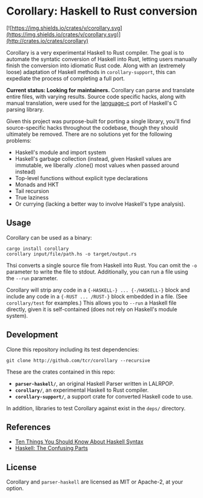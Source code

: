 # Corollary: Haskell to Rust conversion

[![https://img.shields.io/crates/v/corollary.svg](https://img.shields.io/crates/v/corollary.svg)](http://crates.io/crates/corollary)

Corollary is a very experimental Haskell to Rust compiler. The goal is to automate the syntatic conversion of Haskell into Rust, letting users manually finish the conversion into idiomatic Rust code. Along with an (extremely loose) adaptation of Haskell methods in `corollary-support`, this can expediate the process of completing a full port.

**Current status: Looking for maintainers.** Corollary can parse and translate entire files, with varying results. Source code specific hacks, along with manual translation, were used for the [language-c](http://github.com/tcr/parser-c) port of Haskell's C parsing library.

Given this project was purpose-built for porting a single library, you'll find source-specific hacks throughout the codebase, though they should ultimately be removed. There are no solutions yet for the following problems:

* Haskell's module and import system
* Haskell's garbage collection (instead, given Haskell values are immutable, we liberally .clone() most values when passed around instead)
* Top-level functions without explicit type declarations
* Monads and HKT
* Tail recursion
* True laziness
* Or currying (lacking a better way to involve Haskell's type analysis).

## Usage

Corollary can be used as a binary:

```
cargo install corollary
corollary input/file/path.hs -o target/output.rs
```

Thsi converts a single source file from Haskell into Rust. You can omit the `-o` parameter to write the file to stdout. Additionally, you can run a file using the `--run` parameter.

Corollary will strip any code in a `{-HASKELL-} ... {-/HASKELL-}` block and include any code in a `{-RUST ... /RUST-}` block embedded in a file. (See `corollary/test` for examples.) This allows you to `--run` a Haskell file directly, given it is self-contained (does not rely on Haskell's module system).

## Development

Clone this repository including its test dependencies:

```
git clone http://github.com/tcr/corollary --recursive
```

These are the crates contained in this repo:

* **`parser-haskell/`**, an original Haskell Parser written in LALRPOP.
* **`corollary/`**, an experimental Haskell to Rust compiler.
* **`corollary-support/`**, a support crate for converted Haskell code to use.

In addition, libraries to test Corollary against exist in the `deps/` directory.

## References

* [Ten Things You Should Know About Haskell Syntax](https://www.fpcomplete.com/blog/2012/09/ten-things-you-should-know-about-haskell-syntax)
* [Haskell: The Confusing Parts](http://echo.rsmw.net/n00bfaq.html)

## License

Corollary and `parser-haskell` are licensed as MIT or Apache-2, at your option.

